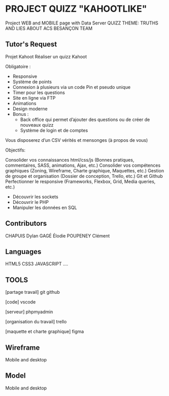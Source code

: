 # PROJECT QUIZZ "KAHOOTLIKE"

Project WEB and MOBILE page with Data Server 
QUIZZ THEME: TRUTHS AND LIES ABOUT ACS BESANÇON TEAM 

## Tutor's Request

Projet Kahoot Réaliser un quizz Kahoot 

Obligatoire : 

 - Responsive 
 - Système de points 
 - Connexion à plusieurs via un code Pin et pseudo unique
 - Timer pour les questions 
 - Site en ligne via FTP
 - Animations 
 - Design moderne 
 - Bonus :
    - Back office qui permet d’ajouter des questions ou de créer de nouveaux  quizz
    - Système de login et de comptes 

Vous disposerez d’un CSV vérités et mensonges (à propos de vous) 

Objectifs: 

Consolider vos connaissances html/css/js (Bonnes pratiques, commentaires, SASS, animations, Ajax, etc.) 
Consolider vos compétences graphiques (Zoning, Wireframe, Charte graphique, Maquettes, etc.) 
Gestion de groupe et organisation (Dossier de conception, Trello, etc.) Git et Github Perfectionner le responsive (Frameworks, Flexbox, Grid, Media queries, etc.)

 - Découvrir les sockets
 - Découvrir le PHP 
 - Manipuler les données en SQL



## Contributors

CHAPUIS Dylan GAGÉ Élodie POUPENEY Clément 

## Languages

HTML5 
CSS3
JAVASCRIPT 
....

## TOOLS
[partage travail]
git
github

[code]
vscode

[serveur]
phpmyadmin

[organisation du travail]
trello

[maquette et charte graphique]
figma


## Wireframe

Mobile and desktop

## Model

Mobile and desktop
